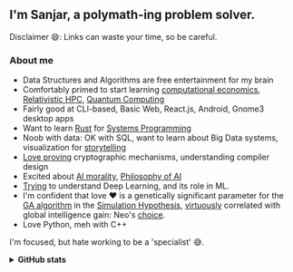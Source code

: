 ## I'm Sanjar, a polymath-ing problem solver.

<!--
**sanjarcode/sanjarcode** is a ✨ _special_ ✨ repository because its `README.md` (this file) appears on your GitHub profile.

Here are some ideas to get you started:

- 🤔 I’m looking for help with ...
- 💬 Ask me about ...
- 📫 How to reach me: ...
- 😄 Pronouns: ...
- ⚡ Fun fact: ...
-->
Disclaimer 😄: Links can waste your time, so be careful.

### About me
- Data Structures and Algorithms are free entertainment for my brain
- Comfortably primed to start learning [computational economics](https://twitter.com/AfaqSanjar/status/1396775355524866057), [Relativistic HPC](https://arxiv.org/abs/0907.1579), [Quantum Computing](https://www.youtube.com/watch?v=UUpqnBzBMEE)
- Fairly good at CLI-based, Basic Web, React.js, Android, Gnome3 desktop apps
- Want to learn [Rust](<https://en.wikipedia.org/wiki/Rust_(programming_language)>) for [Systems Programming](https://hackernoon.com/systems-programming-d5917e41353f)
- Noob with data: OK with SQL, want to learn about Big Data systems, visualization for [storytelling](https://blog.presentation-company.com/data-visualization-vs.-data-storytelling-whats-the-difference)
- [Love proving](https://engineering.salesforce.com/solving-puzzles-to-protect-the-cloud-cto-taher-elgamal-on-his-role-at-salesforce-and-the-future-of-94c469b9ec0e?gi=54859065abc2) cryptographic mechanisms, understanding compiler design
- Excited about [AI morality](https://twitter.com/AfaqSanjar/status/1396086879703896066), [Philosophy of AI](http://64350135.weebly.com/objections.html)
- [Trying](https://twitter.com/AfaqSanjar/status/1396392595350196229) to understand Deep Learning, and its role in ML.
- I'm confident that love ❤️ is a genetically significant parameter for the [GA algorithm](https://www.youtube.com/watch?v=_Vxjh1QxApA) in the [Simulation Hypothesis](https://www.youtube.com/watch?v=UHlfe2HE_gQ), [virtuously](https://link.springer.com/article/10.1007/s10551-016-3174-y) correlated with global intelligence gain: Neo's [choice](https://youtu.be/L2xZ6Ev4pWk?t=31).
- Love Python, meh with C++

I'm focused, but hate working to be a 'specialist' 😅️.

<details>
  <summary><strong>GitHub stats</strong></summary>

<a href="https://github.com/anuraghazra/github-readme-stats">
  <img align="center" src="https://github-readme-stats.anuraghazra1.vercel.app/api?username=sanjarcode&show_icons=true&include_all_commits=true&theme=vue-dark&hide_border=true" alt="Anurag's github stats" />
</a>
<br/> <br/>
<a href="https://github.com/anuraghazra/github-readme-stats">
  <img align="center" src="https://github-readme-stats.anuraghazra1.vercel.app/api/top-langs/?username=sanjarcode&layout=compact&theme=vue-dark&hide_border=true" />
</a>
</details>
